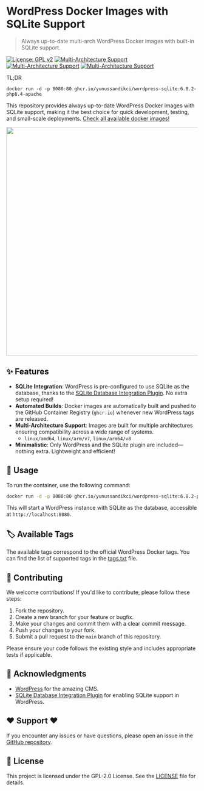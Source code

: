 # WordPress Docker Images with SQLite Support
> Always up-to-date multi-arch WordPress Docker images with built-in SQLite support.<br>

[![License: GPL v2](https://img.shields.io/badge/License-GPL_v2-blue.svg)](https://www.gnu.org/licenses/old-licenses/gpl-2.0.en.html)
[![Multi-Architecture Support](https://img.shields.io/badge/arch-linux%2Famd64-green)](https://github.com/yunussandikci/docker-wordpress-sqlite/pkgs/container/wordpress-sqlite)
[![Multi-Architecture Support](https://img.shields.io/badge/arch-linux%2Farm%2Fv7-green)](https://github.com/yunussandikci/docker-wordpress-sqlite/pkgs/container/wordpress-sqlite)
[![Multi-Architecture Support](https://img.shields.io/badge/arch-linux%2Farm%2Fv8-green)](https://github.com/yunussandikci/docker-wordpress-sqlite/pkgs/container/wordpress-sqlite)

TL;DR 
```
docker run -d -p 8080:80 ghcr.io/yunussandikci/wordpress-sqlite:6.8.2-php8.4-apache
```

This repository provides always up-to-date WordPress Docker images with SQLite support, making it the best choice for quick development, testing, and small-scale deployments. [Check all available docker images!](https://github.com/yunussandikci/docker-wordpress-sqlite/pkgs/container/wordpress-sqlite/versions)

<img src="https://github.com/user-attachments/assets/79f287b9-ef4d-4b12-b9a6-fbb5152d5517"  width="600"/>

## ✨ Features 

- **SQLite Integration**: WordPress is pre-configured to use SQLite as the database, thanks to the [SQLite Database Integration Plugin](https://github.com/WordPress/sqlite-database-integration). No extra setup required!
- **Automated Builds**: Docker images are automatically built and pushed to the GitHub Container Registry (`ghcr.io`) whenever new WordPress tags are released.
- **Multi-Architecture Support**: Images are built for multiple architectures ensuring compatibility across a wide range of systems.
  - `linux/amd64`, `linux/arm/v7`, `linux/arm64/v8` 
- **Minimalistic**: Only WordPress and the SQLite plugin are included—nothing extra. Lightweight and efficient!

## 🚀 Usage
To run the container, use the following command:

```bash
docker run -d -p 8080:80 ghcr.io/yunussandikci/wordpress-sqlite:6.8.2-php8.4-apache
```

This will start a WordPress instance with SQLite as the database, accessible at `http://localhost:8080`.

## 🏷️ Available Tags

The available tags correspond to the official WordPress Docker tags. You can find the list of supported tags in the [tags.txt](tags.txt) file.

## 🤝 Contributing 

We welcome contributions! If you'd like to contribute, please follow these steps:

1. Fork the repository.
2. Create a new branch for your feature or bugfix.
3. Make your changes and commit them with a clear commit message.
4. Push your changes to your fork.
5. Submit a pull request to the `main` branch of this repository.

Please ensure your code follows the existing style and includes appropriate tests if applicable.

## 🙏 Acknowledgments 

- [WordPress](https://wordpress.org/) for the amazing CMS.
- [SQLite Database Integration Plugin](https://github.com/WordPress/sqlite-database-integration) for enabling SQLite support in WordPress.

## ❤️ Support ❤️

If you encounter any issues or have questions, please open an issue in the [GitHub repository](https://github.com/yunussandikci/wordpress-sqlite/issues).

## 📄 License 

This project is licensed under the GPL-2.0 License. See the [LICENSE](LICENSE) file for details.

